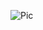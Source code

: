 ![Pic](https://github.com/Viktorwahlqvist/TimeWatch/blob/master/Sk%C3%A4rmbild%202025-01-31%20142853.png?raw=true)
